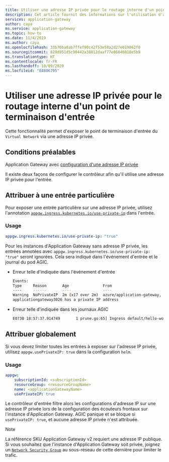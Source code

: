 ```yaml
---
title: Utiliser une adresse IP privée pour le routage interne d'un point de terminaison d'entrée
description: Cet article fournit des informations sur l'utilisation d'adresses IP privées pour le routage interne, ce qui expose le point de terminaison d'entrée d'un cluster au reste du réseau virtuel.
services: application-gateway
author: caya
ms.service: application-gateway
ms.topic: how-to
ms.date: 11/4/2019
ms.author: caya
ms.openlocfilehash: 33b70ba8ab7ffef90c42f53e58a2d27e619862f0
ms.sourcegitcommit: 829d951d5c90442a38012daaf77e86046018e5b9
ms.translationtype: HT
ms.contentlocale: fr-FR
ms.lasthandoff: 10/09/2020
ms.locfileid: "84806795"
---
```

# <a name="use-private-ip-for-internal-routing-for-an-ingress-endpoint"></a>Utiliser une adresse IP privée pour le routage interne d'un point de terminaison d'entrée 

Cette fonctionnalité permet d'exposer le point de terminaison d'entrée du `Virtual Network` via une adresse IP privée.

## <a name="pre-requisites"></a>Conditions préalables  
Application Gateway avec [configuration d'une adresse IP privée](https://docs.microsoft.com/azure/application-gateway/configure-application-gateway-with-private-frontend-ip)

Il existe deux façons de configurer le contrôleur afin qu'il utilise une adresse IP privée pour l'entrée.

## <a name="assign-to-a-particular-ingress"></a>Attribuer à une entrée particulière
Pour exposer une entrée particulière sur une adresse IP privée, utilisez l'annotation [`appgw.ingress.kubernetes.io/use-private-ip`](./ingress-controller-annotations.md#use-private-ip) dans l'entrée.

### <a name="usage"></a>Usage
```yaml
appgw.ingress.kubernetes.io/use-private-ip: "true"
```

Pour les instances d'Application Gateway sans adresse IP privée, les entrées annotées avec `appgw.ingress.kubernetes.io/use-private-ip: "true"` seront ignorées. Cela sera indiqué dans l'événement d'entrée et le journal du pod AGIC.

* Erreur telle d'indiquée dans l'événement d'entrée

    ```bash
    Events:
    Type     Reason       Age               From                                                                     Message
    ----     ------       ----              ----                                                                     -------
    Warning  NoPrivateIP  2m (x17 over 2m)  azure/application-gateway, prod-ingress-azure-5c9b6fcd4-bctcb  Ingress default/hello-world-ingress requires Application Gateway 
    applicationgateway3026 has a private IP address
    ```

* Erreur telle d'indiquée dans les journaux AGIC

    ```bash
    E0730 18:57:37.914749       1 prune.go:65] Ingress default/hello-world-ingress requires Application Gateway applicationgateway3026 has a private IP address
    ```


## <a name="assign-globally"></a>Attribuer globalement
Si vous devez limiter toutes les entrées à exposer sur l'adresse IP privée, utilisez `appgw.usePrivateIP: true` dans la configuration `helm`.

### <a name="usage"></a>Usage
```yaml
appgw:
    subscriptionId: <subscriptionId>
    resourceGroup: <resourceGroupName>
    name: <applicationGatewayName>
    usePrivateIP: true
```

Le contrôleur d'entrée filtre alors les configurations d'adresse IP sur une adresse IP privée lors de la configuration des écouteurs frontaux sur l'instance d'Application Gateway.
AGIC panique et se bloque si `usePrivateIP: true`, et aucune adresse IP privée n'est attribuée.

> [!NOTE]
> La référence SKU Application Gateway v2 requiert une adresse IP publique. Si vous souhaitez que l'instance d'Application Gateway soit privée, joignez un [`Network Security Group`](https://docs.microsoft.com/azure/virtual-network/security-overview) au sous-réseau de cette dernière pour limiter le trafic.
